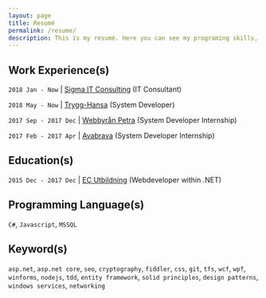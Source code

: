 ```yaml
---
layout: page
title: Resumé
permalink: /resume/
description: This is my resumé. Here you can see my programing skills, where i have worked, and where i have studied.
---
```


## Work Experience(s)
`2018 Jan - Now`
| [Sigma IT Consulting](https://www.sigmaitc.se/en/) (IT Consultant)

`2018 May - Now`
| [Trygg-Hansa](https://www.trygghansa.se/) (System Developer)

`2017 Sep - 2017 Dec`
| [Webbyrån Petra](https://www.petra.agency/en/) (System Developer Internship)

`2017 Feb - 2017 Apr`
| [Avabrava](http://www.avabrava.se/) (System Developer Internship)

## Education(s)
`2015 Dec - 2017 Dec` 
| [EC Utbildning](https://www.ecutbildning.se/studieorter/helsingborg/) (Webdeveloper within .NET)

## Programming Language(s)
`C#`, `Javascript`, `MSSQL`

## Keyword(s)
`asp.net`, `asp.net core`, `seo`, `cryptography`, `fiddler`, `css`, `git`, `tfs`, `wcf`, `wpf`, `winforms`, `nodejs`, `tdd`, `entity framework`, `solid principles`, `design patterns`, `windows services`, `networking`
